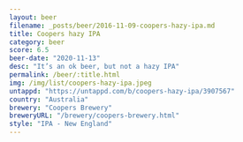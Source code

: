 ```yaml
---
layout: beer
filename: _posts/beer/2016-11-09-coopers-hazy-ipa.md
title: Coopers hazy IPA
category: beer
score: 6.5
beer-date: "2020-11-13"
desc: "It’s an ok beer, but not a hazy IPA"
permalink: /beer/:title.html
img: /img/list/coopers-hazy-ipa.jpeg
untappd: "https://untappd.com/b/coopers-hazy-ipa/3907567"
country: "Australia"
brewery: "Coopers Brewery"
breweryURL: "/brewery/coopers-brewery.html"
style: "IPA - New England"
---
```


